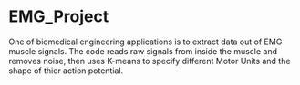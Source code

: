 # EMG_Project
One of biomedical engineering applications is to extract data out of EMG muscle signals. The code reads raw signals from inside the muscle and removes noise, then uses K-means to specify different Motor Units and the shape of thier action potential.
